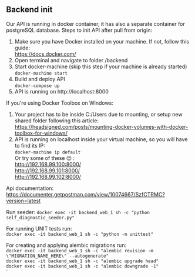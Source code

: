 ## Backend init
Our API is running in docker container, it has also a separate container for postgreSQL database.
Steps to init API after pull from origin:
 1. Make sure you have Docker installed on your machine. If not, follow this guide:  
 https://docs.docker.com/
 2. Open terminal and navigate to folder /backend
 3. Start docker-machine (skip this step if your machine is already started)  
 `docker-machine start`
 4. Build and deploy API   
 `docker-compose up`
 5. API is running on http://localhost:8000 
 
 If you're using Docker Toolbox on Windows:
 1. Your project has to be inside C:/Users due to mounting, or setup new shared folder following this article:  
 https://headsigned.com/posts/mounting-docker-volumes-with-docker-toolbox-for-windows/
 2. API is running on localhost inside your virtual machine, so you will have to find its IP:  
  `docker-machine ip default`  
  Or try some of these :wink: :  
  http://192.168.99.100:8000/  
  http://192.168.99.101:8000/  
  http://192.168.99.102:8000/  
 
 Api documentation:  
 https://documenter.getpostman.com/view/10074667/SzfCTRMC?version=latest
 
 Run seeder:
 `docker exec -it backend_web_1 sh -c "python self_diagnostic_seeder.py"`
  
 
 For running UNIT tests run:  
 `docker exec -it backend_web_1 sh -c "python -m unittest"`    
  
 For creating and applying alembic migrations run:  
 `docker exec -it backend_web_1 sh -c "alembic revision -m \"MIGRATION_NAME_HERE\" --autogenerate"`  
 `docker exec -it backend_web_1 sh -c "alembic upgrade head"`  
 `docker exec -it backend_web_1 sh -c "alembic downgrade -1"`  
`